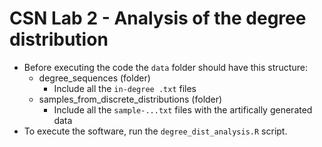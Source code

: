 # CSN Lab 2 - Analysis of the degree distribution
- Before executing the code the `data` folder should have this structure:
    - degree_sequences (folder)
        - Include all the `in-degree .txt` files
    - samples_from_discrete_distributions (folder)
        - Include all the `sample-...txt` files with the artifically generated data
- To execute the software, run the `degree_dist_analysis.R` script.
